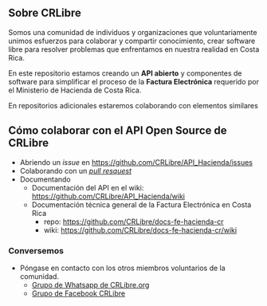 ## Sobre CRLibre
Somos una comunidad de individuos y organizaciones que voluntariamente unimos esfuerzos para colaborar y compartir conocimiento, crear software libre para resolver problemas que enfrentamos en nuestra realidad en Costa Rica.


En este repositorio estamos creando un **API abierto** y componentes de software para simplificar el proceso de la **Factura Electrónica** requerido por el Ministerio de Hacienda de Costa Rica.

En repositorios adicionales estaremos colaborando con elementos similares

## Cómo colaborar con el API Open Source de CRLibre
* Abriendo un *issue* en https://github.com/CRLibre/API_Hacienda/issues
* Colaborando con un [*pull resquest*](https://github.com/CRLibre/API_Hacienda/pulls)
* Documentando
  * Documentación del API en el wiki: https://github.com/CRLibre/API_Hacienda/wiki
  * Documentación técnica general de la Factura Electrónica en Costa Rica
    * repo: https://github.com/CRLibre/docs-fe-hacienda-cr
    * wiki: https://github.com/CRLibre/docs-fe-hacienda-cr/wiki

### Conversemos
* Póngase en contacto con los otros miembros voluntarios de la comunidad.
   * [Grupo de Whatsapp de CRLibre.org](https://chat.whatsapp.com/ED2JK9IkDnu2UzEpyjZDeN)
   * [Grupo de Facebook CRLibre](https://www.facebook.com/groups/105812240170199/)
